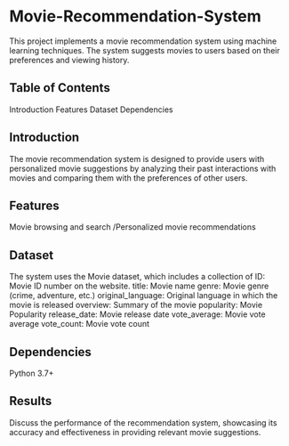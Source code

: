 # Movie-Recommendation-System
This project implements a movie recommendation system using machine learning techniques. The system suggests movies to users based on their preferences and viewing history.

## Table of Contents
Introduction
Features
Dataset
Dependencies

## Introduction
The movie recommendation system is designed to provide users with personalized movie suggestions by analyzing their past interactions with movies and comparing them with the preferences of other users.

## Features
Movie browsing and search
/Personalized movie recommendations

## Dataset
The system uses the Movie dataset, which includes a collection of 
ID: Movie ID number on the website.
title: Movie name
genre: Movie genre (crime, adventure, etc.)
original_language: Original language in which the movie is released
overview: Summary of the movie
popularity: Movie Popularity
release_date: Movie release date
vote_average: Movie vote average
vote_count: Movie vote count

## Dependencies
Python 3.7+

## Results
Discuss the performance of the recommendation system, showcasing its accuracy and effectiveness in providing relevant movie suggestions.



